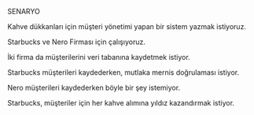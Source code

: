 SENARYO

Kahve dükkanları için müşteri yönetimi yapan bir sistem yazmak istiyoruz. 


Starbucks ve Nero Firması için çalışıyoruz. 


İki firma da müşterilerini veri tabanına kaydetmek istiyor. 


Starbucks müşterileri kaydederken, mutlaka mernis doğrulaması istiyor. 


Nero müşterileri kaydederken böyle bir şey istemiyor. 


Starbucks, müşteriler için her kahve alımına yıldız kazandırmak istiyor.
